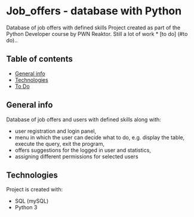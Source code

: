 # Job_offers - database with Python

Database of job offers with defined skills 
Project created as part of the Python Developer course by PWN Reaktor. 
Still a lot of work * [to do] (#to do)..

## Table of contents
* [General info](#general-info)
* [Technologies](#technologies)
* [To Do](#)

## General info
Database of job offers and users with defined skills along with: 
- user registration and login panel,
- menu in which the user can decide what to do, e.g. display the table, execute the query, exit the program,
- offers suggestions for the logged in user and statistics,
- assigning different permissions for selected users
	
## Technologies
Project is created with:
* SQL (mySQL)
* Python 3
